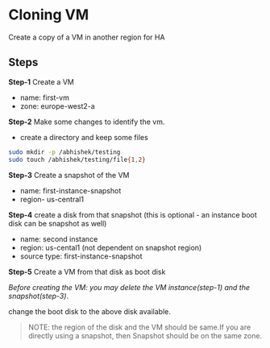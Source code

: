 # Cloning VM

Create a copy of a VM in another region for HA

## Steps

**Step-1** Create a VM

- name: first-vm
- zone: europe-west2-a

**Step-2** Make some changes to identify the vm.

- create a directory and keep some files

```sh
sudo mkdir -p /abhishek/testing
sudo touch /abhishek/testing/file{1,2}
```

**Step-3** Create a snapshot of the VM

- name: first-instance-snapshot
- region- us-central1

**Step-4** create a disk from that snapshot (this is optional - an instance boot disk can be snapshot as well)

- name: second instance
- region: us-cental1 (not dependent on snapshot region)
- source type: first-instance-snapshot

**Step-5** Create a VM from that disk as boot disk

*Before creating the VM: you may delete the VM instance(step-1) and the snapshot(step-3)*.

change the boot disk to the above disk available.

> NOTE: the region of the disk and the VM should be same.If you are directly using a snapshot, then Snapshot should be on the same zone.

